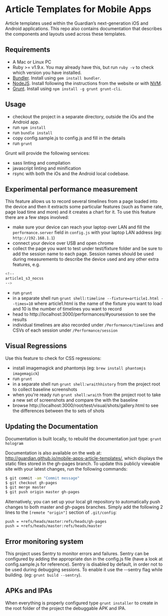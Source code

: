 # Article Templates for Mobile Apps
Article templates used within the Guardian’s next-generation iOS and Android applications. This repo also contains documentation that describes the components and layouts used across these templates.

## Requirements
* A Mac or Linux PC
* Ruby >= v1.9.x. You may already have this, but run `ruby -v` to check which version you have installed.
* [Bundler](http://bundler.io). Install using `gem install bundler`.
* [NodeJS](http://nodejs.org/). Install following the instructions from the website or with [NVM](https://github.com/creationix/nvm).
* [Grunt](http://gruntjs.com/). Install using `npm install -g grunt grunt-cli`.

## Usage
* checkout the project in a separate directory, outside the iOs and the Android app.
* run `npm install` 
* run `bundle install`
* copy config.sample.js to config.js and fill in the details
* run `grunt` 

Grunt will provide the following services:
* sass linting and compilation
* javascript linting and minification
* rsync with both the iOs and the Android local codebase.

## Experimental performance measurement
This feature allows us to record several timelines from a page loaded into the device and then it extracts some 
particular features (such as frame rate, page load time and more) and it creates a chart for it. 
To use this feature there are a few steps involved:
* make sure your device can reach your laptop over LAN and fill the `performance.server` field in `config.js` with your laptop LAN address (eg: `http://192.168.1.1`)
* connect your device over USB and open chrome
* collect the page you want to test under test/fixture folder and be sure to add the session name to each page. Session names should be used during measurements to describe the device used and any other extra features, e.g.
```bash
<!--
article1_s3_nocss
-->
```
* run `grunt`
* in a separate shell run `grunt shell:timeline --fixture=article1.html --times=10` where article1.html is the name of the fixture you want to load and 10 is the number of timelines you want to record
* head to http://localhost:3000/performances/#yoursession to see the results
* individual timelines are also recorded under `/Performance/timelines` and CSVs of each session under `/Performance/session`

## Visual Regressions
Use this feature to check for CSS regressions:
* install imagemagick and phantomjs (eg: `brew install phantomjs imagemagick`)
* run `grunt`
* in a separate shell run `grunt shell:wraithhistory` from the project root to collect baseline screenshots
* when you're ready run `grunt shell:wraith` from the project root to take a new set of screenshots and compare the with the baseline
* browse http://localhost:3000/root/test/visual/shots/gallery.html to see the differences between the to sets of shots

## Updating the Documentation
Documentation is built locally, to rebuild the documentation just type: `grunt hologram`

Documentation is also available on the web at: http://guardian.github.io/mobile-apps-article-templates/, which displays the static files stored in the gh-pages branch. To update this publicly viewable site with your latest changes, run the following commands:

```bash
$ git commit -am "Commit message"
$ git checkout gh-pages
$ git merge master
$ git push origin master gh-pages
```

Alternatively, you can set up your local git repository to automatically push changes to both master and gh-pages branches. Simply add the following 2 lines to the ``[remote "origin"]`` section of ``.git/config``:

```
push = +refs/heads/master:refs/heads/gh-pages
push = +refs/heads/master:refs/heads/master
```

## Error monitoring system
This project uses Sentry to monitor errors and failures. Sentry can be configured by adding the appropriate dsn in the config.js file (have a look at config.sample.js for reference). Sentry is disabled by default, in order not to be used during debugging sessions. To enable it use the --sentry flag while building. (eg: `grunt build --sentry`).

## APKs and IPAs
When everything is properly configured type `grunt installer` to create in the root folder of the project the debuggable APK and IPA.
